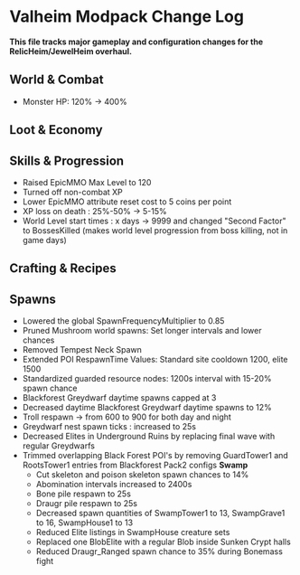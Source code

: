 # Valheim Modpack Change Log

**This file tracks major gameplay and configuration changes for the RelicHeim/JewelHeim overhaul.**

## World & Combat
- Monster HP: 120% -> 400%

## Loot & Economy

## Skills & Progression
- Raised EpicMMO Max Level to 120
- Turned off non-combat XP
- Lower EpicMMO attribute reset cost to 5 coins per point
- XP loss on death : 25%-50% -> 5-15%
- World Level start times : x days -> 9999 and changed "Second Factor" to BossesKilled (makes world level progression from boss killing, not in game days)

## Crafting & Recipes

## Spawns
- Lowered the global SpawnFrequencyMultiplier to 0.85
- Pruned Mushroom world spawns: Set longer intervals and lower chances
- Removed Tempest Neck Spawn
- Extended POI RespawnTime Values: Standard site cooldown 1200, elite 1500
- Standardized guarded resource nodes: 1200s interval with 15-20% spawn chance
- Blackforest Greydwarf daytime spawns capped at 3
- Decreased daytime Blackforest Greydwarf daytime spawns to 12%
- Troll respawn -> from 600 to 900 for both day and night
- Greydwarf nest spawn ticks : increased to 25s
- Decreased Elites in Underground Ruins by replacing final wave with regular Greydwarfs
- Trimmed overlapping Black Forest POI's by removing GuardTower1 and RootsTower1 entries from Blackforest Pack2 configs
**Swamp**
    - Cut skeleton and poison skeleton spawn chances to 14%
    - Abomination intervals increased to 2400s
    - Bone pile respawn to 25s
    - Draugr pile respawn to 25s
    - Decreased spawn quantities of SwampTower1 to 13, SwampGrave1 to 16, SwampHouse1 to 13
    - Reduced Elite listings in SwampHouse creature sets
    - Replaced one BlobElite with a regular Blob inside Sunken Crypt halls
    - Reduced Draugr_Ranged spawn chance to 35% during Bonemass fight